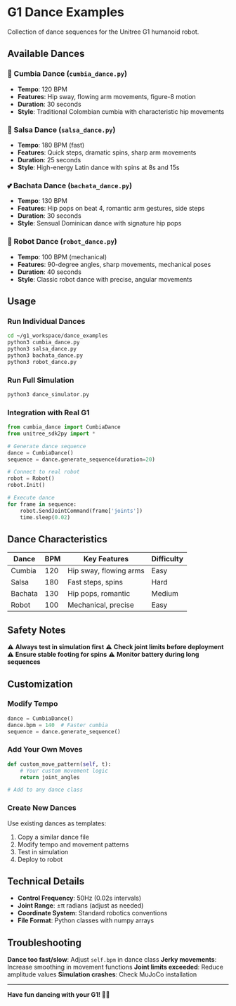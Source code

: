 # G1 Dance Examples

Collection of dance sequences for the Unitree G1 humanoid robot.

## Available Dances

### 🎵 Cumbia Dance (`cumbia_dance.py`)
- **Tempo**: 120 BPM
- **Features**: Hip sway, flowing arm movements, figure-8 motion
- **Duration**: 30 seconds
- **Style**: Traditional Colombian cumbia with characteristic hip movements

### 💃 Salsa Dance (`salsa_dance.py`)
- **Tempo**: 180 BPM (fast)
- **Features**: Quick steps, dramatic spins, sharp arm movements
- **Duration**: 25 seconds
- **Style**: High-energy Latin dance with spins at 8s and 15s

### 💕 Bachata Dance (`bachata_dance.py`)
- **Tempo**: 130 BPM
- **Features**: Hip pops on beat 4, romantic arm gestures, side steps
- **Duration**: 30 seconds
- **Style**: Sensual Dominican dance with signature hip pops

### 🤖 Robot Dance (`robot_dance.py`)
- **Tempo**: 100 BPM (mechanical)
- **Features**: 90-degree angles, sharp movements, mechanical poses
- **Duration**: 40 seconds
- **Style**: Classic robot dance with precise, angular movements

## Usage

### Run Individual Dances
```bash
cd ~/g1_workspace/dance_examples
python3 cumbia_dance.py
python3 salsa_dance.py
python3 bachata_dance.py
python3 robot_dance.py
```

### Run Full Simulation
```bash
python3 dance_simulator.py
```

### Integration with Real G1
```python
from cumbia_dance import CumbiaDance
from unitree_sdk2py import *

# Generate dance sequence
dance = CumbiaDance()
sequence = dance.generate_sequence(duration=20)

# Connect to real robot
robot = Robot()
robot.Init()

# Execute dance
for frame in sequence:
    robot.SendJointCommand(frame['joints'])
    time.sleep(0.02)
```

## Dance Characteristics

| Dance | BPM | Key Features | Difficulty |
|-------|-----|--------------|------------|
| Cumbia | 120 | Hip sway, flowing arms | Easy |
| Salsa | 180 | Fast steps, spins | Hard |
| Bachata | 130 | Hip pops, romantic | Medium |
| Robot | 100 | Mechanical, precise | Easy |

## Safety Notes

⚠️ **Always test in simulation first**
⚠️ **Check joint limits before deployment**
⚠️ **Ensure stable footing for spins**
⚠️ **Monitor battery during long sequences**

## Customization

### Modify Tempo
```python
dance = CumbiaDance()
dance.bpm = 140  # Faster cumbia
sequence = dance.generate_sequence()
```

### Add Your Own Moves
```python
def custom_move_pattern(self, t):
    # Your custom movement logic
    return joint_angles

# Add to any dance class
```

### Create New Dances
Use existing dances as templates:
1. Copy a similar dance file
2. Modify tempo and movement patterns
3. Test in simulation
4. Deploy to robot

## Technical Details

- **Control Frequency**: 50Hz (0.02s intervals)
- **Joint Range**: ±π radians (adjust as needed)
- **Coordinate System**: Standard robotics conventions
- **File Format**: Python classes with numpy arrays

## Troubleshooting

**Dance too fast/slow**: Adjust `self.bpm` in dance class
**Jerky movements**: Increase smoothing in movement functions
**Joint limits exceeded**: Reduce amplitude values
**Simulation crashes**: Check MuJoCo installation

---

**Have fun dancing with your G1! 🕺💃**